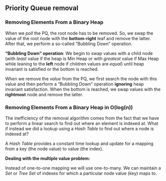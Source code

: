 ## Priority Queue removal

### Removing Elements From a Binary Heap

When we *poll* the PQ, the root node has to be removed. So, we swap the value of the root node with the **bottom-right** leaf and remove the latter. After that, we perform a so-called “Bubbling Down” operation.

**“Bubbling Down” operation**: We begin to swap values with a child node (with *least* value if the heap is Min Heap or with *greatest* value if Max Heap while leaning to the **left** node if children values are *equal*) until heap invariant is satisfied or the bottom is reached.

When we remove the *value* from the PQ, we first search the node with this value and then perform a “Bubbling Down” operation **ignoring** heap invariant satisfaction. When the bottom is reached, we swap values with the **rightmost** node and remove the latter.

### Removing Elements From a Binary Heap in O(log(n))

The inefficiency of the removal algorithm comes from the fact that we have to perform a linear search to find out where an element is indexed at. What if instead we did a lookup using a *Hash Table* to find out where a node is indexed at?

A *Hash Table* provides a constant time lookup and update for a mapping from a key (the node value) to value (the index).

**Dealing with the multiple value problem:**

Instead of one-to-one mapping we will use one-to-many. We can maintain a *Set* or *Tree Set* of indexes for which a particular node value (key) maps to.

